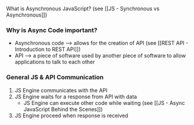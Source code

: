 What is Asynchronous JavaScript? (see [[JS - Synchronous vs Asynchronous]])

### Why is Async Code important?
* Asynchronous code --> allows for the creation of API (see [[REST API - Introduction to REST API]])
* API --> a piece of software used by another piece of software to allow applications to talk to each other

### General JS & API Communication
1) JS Engine communicates with the API 
2) JS Engine waits for a response from API with data
	* JS Engine can execute other code while waiting (see [[JS - Async JavaScript Behind the Scenes]])
3) JS Engine proceed when response is received 